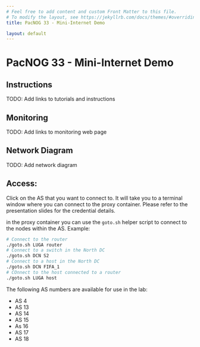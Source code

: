 ```yaml
---
# Feel free to add content and custom Front Matter to this file.
# To modify the layout, see https://jekyllrb.com/docs/themes/#overriding-theme-defaults
title: PacNOG 33 - Mini-Internet Demo

layout: default
---
```


# PacNOG 33 - Mini-Internet Demo

## Instructions

TODO: Add links to tutorials and instructions

## Monitoring

TODO: Add links to monitoring web page

## Network Diagram

TODO: Add network diagram

## Access:

Click on the AS that you want to connect to.
It will take you to a terminal window where you can connect to the proxy container.
Please refer to the presentation slides for the credential details.

in the proxy container you can use the `goto.sh` helper script to connect to the nodes within the AS.
Example:

```bash
# Connect to the router
./goto.sh LUGA router
# Connect to a switch in the North DC
./goto.sh DCN S2
# Connect to a host in the North DC
./goto.sh DCN FIFA_1
# COnnect to the host connected to a router
./goto.sh LUGA host
```


The following AS numbers are available for use in the lab:

- AS 4
- AS 13
- AS 14
- AS 15
- As 16
- AS 17
- AS 18